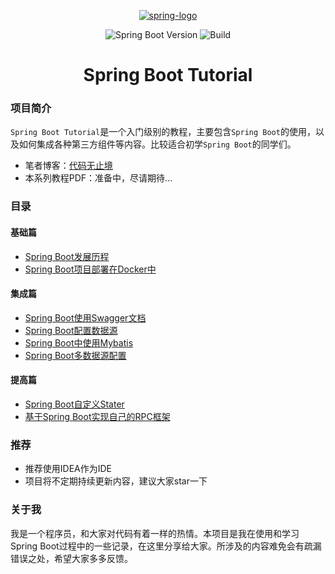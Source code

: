 <p align="center">
    <a href="https://spring.io/projects/spring-framework" target="_blank" rel="noopener noreferrer">
    <img src="http://itweknow-blog.oss-cn-beijing.aliyuncs.com/images/springboot/springboot.jpg" alt="spring-logo">
    </a>
</p>

<p align="center">
    <img alt="Spring Boot Version" src="https://img.shields.io/badge/SpringBoot-V2.1.3.RELEASE-blue">
    <img alt="Build" src="https://api.travis-ci.com/dunwu/spring-tutorial.svg?branch=master">
</p>

<h1 align="center">Spring Boot Tutorial</h1>

### 项目简介
`Spring Boot Tutorial`是一个入门级别的教程，主要包含`Spring Boot`的使用，以及如何集成各种第三方组件等内容。比较适合初学`Spring Boot`的同学们。
* 笔者博客：[代码无止境](https://itweknow.cn)
* 本系列教程PDF：准备中，尽请期待...
### 目录
#### 基础篇
* [Spring Boot发展历程](https://itweknow.cn/blog-site/posts/616513356.html)
* [Spring Boot项目部署在Docker中](https://itweknow.cn/blog-site/posts/e2232a75.html)
#### 集成篇
* [Spring Boot使用Swagger文档](https://itweknow.cn/blog-site/posts/2111459879.html)
* [Spring Boot配置数据源](https://itweknow.cn/blog-site/posts/3993994980.html)
* [Spring Boot中使用Mybatis](https://itweknow.cn/blog-site/posts/87120304.html)
* [Spring Boot多数据源配置](https://itweknow.cn/blog-site/posts/3606097948.html)
#### 提高篇
* [Spring Boot自定义Stater](https://itweknow.cn/blog-site/posts/1756392238.html)
* [基于Spring Boot实现自己的RPC框架](https://itweknow.cn/blog-site/posts/3998282649.html)

### 推荐
* 推荐使用IDEA作为IDE
* 项目将不定期持续更新内容，建议大家star一下

### 关于我
我是一个程序员，和大家对代码有着一样的热情。本项目是我在使用和学习Spring Boot过程中的一些记录，在这里分享给大家。所涉及的内容难免会有疏漏错误之处，希望大家多多反馈。
